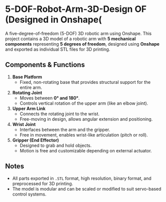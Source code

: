 # 5-DOF-Robot-Arm-3D-Design OF (Designed in Onshape(
 A five-degree-of-freedom (5-DOF) 3D robotic arm using Onshape.
This project contains a 3D model of a robotic arm with **5 mechanical components** representing **5 degrees of freedom**, designed using **Onshape** and exported as individual STL files for 3D printing.

## Components & Functions

1. **Base Platform**
   - Fixed, non-rotating base that provides structural support for the entire arm.
2. **Rotating Joint**
   - Moves between **0° and 180°**.
   - Controls vertical rotation of the upper arm (like an elbow joint).
3. **Upper Arm Link**
   - Connects the rotating joint to the wrist.
   - Free-moving in design, allows angular extension and positioning.
4. **Wrist Joint**
   - Interfaces between the arm and the gripper.
   - Free in movement, enables wrist-like articulation (pitch or roll).
5. **Gripper (End Effector)**
   - Designed to grab and hold objects.
   - Motion is free and customizable depending on external actuator.

## Notes
- All parts exported in `.STL` format, high resolution, binary format, and preprocessed for 3D printing.
- The model is modular and can be scaled or modified to suit servo-based control systems.
